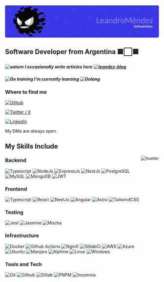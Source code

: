 ![Header](./leanmendez.png)


<h2 align="left">Software Developer from Argentina 🟦⬜🟦</h2>

<h5><img alt="saturn" src="https://i.gifer.com/WXfF.gif" height="25px" /> I occasionally write articles here <a href="https://leandez.netlify.app/" target="_blank" ><img alt="leandez-blog" src="https://img.shields.io/badge/LeanDez%20Blog-%23FFFFFF?style=flat-square" /></a></h5> 

<h5><img alt="Go training" src="https://miro.medium.com/v2/resize:fit:500/0*wesTyStxrYGf6iK2.gif" height="45px"> I’m currently learning  <img alt="Golang" src="https://img.shields.io/badge/Go-00ADD8?style=flat-square&logo=go&logoColor=white" /> </h5> 


<h3>Where to find me</h3>
<span>
  <p><a href="https://github.com/LeanMendez" target="_blank"><img alt="Github" src="https://img.shields.io/badge/GitHub-%2312100E.svg?&style=for-the-badge&logo=Github&logoColor=white" /></a></p>
  <p><a href="https://twitter.com/Mr_Leomendez" target="_blank"><img alt="Twitter / X" src="https://img.shields.io/badge/twitter-%231DA1F2.svg?&style=for-the-badge&logo=twitter&logoColor=white" /></a> </p>
  <p><a href="https://www.linkedin.com/in/leandroamendez" target="_blank"><img alt="LinkedIn" src="https://img.shields.io/badge/linkedin-%230077B5.svg?&style=for-the-badge&logo=linkedin&logoColor=white" /></a></p>
</span>
<p>My DMs are always open.</p>



<div align="left">
  <h2>My Skills Include </h2> 
  <img align="right" alt="hunter" src="https://i.gifer.com/YdBN.gif" height="550px" />
  <h3 >Backend</h3>
  <span> 
  <img alt="Typescript" src= "https://img.shields.io/badge/TypeScript-%23007ACC.svg?style=for-the-badge&logo=typescript&logoColor=white"/>
  <img alt="NodeJs" src="https://img.shields.io/badge/node.js-6DA55F?style=for-the-badge&logo=node.js&logoColor=white" />
  <img alt="ExpressJs" src="https://img.shields.io/badge/express.js-%23404d59.svg?style=for-the-badge&logo=express&logoColor=%2361DAFB" />
  <img alt="NestJs" src="https://img.shields.io/badge/nestjs-%23EA285E.svg?style=for-the-badge&logo=nestjs&logoColor=white" />
  <img alt="PostgreSQL" src="https://img.shields.io/badge/postgres-%23316192.svg?style=for-the-badge&logo=postgresql&logoColor=white" />
  <img alt="MySQL" src="https://img.shields.io/badge/mysql-4479A1.svg?style=for-the-badge&logo=mysql&logoColor=white" />
  <img alt="MongoDB" src="https://img.shields.io/badge/MongoDB-%234ea94b.svg?style=for-the-badge&logo=mongodb&logoColor=white" />
  <img alt="JWT" src="https://img.shields.io/badge/JWT-black?style=for-the-badge&logo=JSON%20web%20tokens" />
  </span>  
<h3 >Frontend</h3>
<span>
  <img alt="Typescript" src= "https://img.shields.io/badge/TypeScript-%23007ACC.svg?style=for-the-badge&logo=typescript&logoColor=white"/>
  <img alt="React" src="https://img.shields.io/badge/-React-45b8d8?style=for-the-badge&logo=react&logoColor=white" />
  <img alt="NextJs" src="https://img.shields.io/badge/Next-black?style=for-the-badge&logo=next.js&logoColor=white" />
  <img alt="Angular" src="https://img.shields.io/badge/-Angular-DD0031?style=for-the-badge&logo=angular&logoColor=white" />
  <img alt="Astro" src="https://img.shields.io/badge/astro-%232C2052.svg?style=for-the-badge&logo=astro&logoColor=orange" />
  <img alt="TailwindCSS" src="https://img.shields.io/badge/tailwindcss-%2338B2AC.svg?style=for-the-badge&logo=tailwind-css&logoColor=white" />
</span> 
<h3 >Testing</h3>
<span>
  <img alt="Jest" src= "https://img.shields.io/badge/-jest-%2315C213?style=for-the-badge&logo=jest&logoColor=white"/>
  <img alt="Jasmine" src="https://img.shields.io/badge/-Jasmine-%238A4182?style=for-the-badge&logo=Jasmine&logoColor=white" />
  <img alt="Mocha" src="https://img.shields.io/badge/-mocha-%238D6748?style=for-the-badge&logo=mocha&logoColor=white" />
</span> 
<h3 >Infrastructure</h3>
<span>
  <img alt="Docker" src="https://img.shields.io/badge/docker-%230db7ed.svg?style=for-the-badge&logo=docker&logoColor=white" />
  <img alt="Github Actions" src="https://img.shields.io/badge/github%20actions-%232671E5.svg?style=for-the-badge&logo=githubactions&logoColor=white" />
  <img alt="NginX" src="https://img.shields.io/badge/nginx-%23009639.svg?style=for-the-badge&logo=nginx&logoColor=white" />
  <img alt="GitlabCI" src="https://img.shields.io/badge/gitlab%20ci-%23181717.svg?style=for-the-badge&logo=gitlab&logoColor=white" />
  <img alt="AWS" src="https://img.shields.io/badge/AWS-%23FF9900.svg?style=for-the-badge&logo=amazon-aws&logoColor=white" />
  <img alt="Azure" src="https://img.shields.io/badge/azure-%230072C6.svg?style=for-the-badge&logo=microsoftazure&logoColor=white" />
  <img alt="Ubuntu" src="https://img.shields.io/badge/Ubuntu-E95420?style=for-the-badge&logo=ubuntu&logoColor=white" /> 
  <img alt="Manjaro" src="https://img.shields.io/badge/Manjaro-35BF5C?style=for-the-badge&logo=Manjaro&logoColor=white" /> 
  <img alt="Alphine" src="https://img.shields.io/badge/Alpine_Linux-%230D597F.svg?style=for-the-badge&logo=alpine-linux&logoColor=white" /> 
  <img alt="Linux" src="https://img.shields.io/badge/Linux-FCC624?style=for-the-badge&logo=linux&logoColor=white" />
  <img alt="Windows" src="https://img.shields.io/badge/Windows-0078D6?style=for-the-badge&logo=windows&logoColor=white" />
</span>
<h3 >Tools and Tech</h3>
<span>
  <img alt="Git" src="https://img.shields.io/badge/git-%23F05033.svg?style=for-the-badge&logo=git&logoColor=white">
  <img alt="Github" src="https://img.shields.io/badge/github-%23121011.svg?style=for-the-badge&logo=github&logoColor=white">
  <img alt="Gitlab" src="https://img.shields.io/badge/gitlab-%23181717.svg?style=for-the-badge&logo=gitlab&logoColor=FCA326">
  <img alt="PNPM" src="https://img.shields.io/badge/pnpm-%23252525.svg?style=for-the-badge&logo=pnpm&logoColor=f69220">
  <img alt="Insomnia" src="https://img.shields.io/badge/Insomnia-black?style=for-the-badge&logo=insomnia&logoColor=5849BE">
</span> 
</div>

